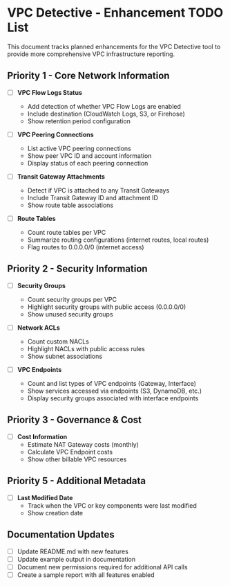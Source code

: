 # VPC Detective - Enhancement TODO List

This document tracks planned enhancements for the VPC Detective tool to provide more comprehensive VPC infrastructure reporting.

## Priority 1 - Core Network Information

- [ ] **VPC Flow Logs Status**
  - Add detection of whether VPC Flow Logs are enabled
  - Include destination (CloudWatch Logs, S3, or Firehose)
  - Show retention period configuration

- [ ] **VPC Peering Connections**
  - List active VPC peering connections
  - Show peer VPC ID and account information
  - Display status of each peering connection

- [ ] **Transit Gateway Attachments**
  - Detect if VPC is attached to any Transit Gateways
  - Include Transit Gateway ID and attachment ID
  - Show route table associations

- [ ] **Route Tables**
  - Count route tables per VPC
  - Summarize routing configurations (internet routes, local routes)
  - Flag routes to 0.0.0.0/0 (internet access)

## Priority 2 - Security Information

- [ ] **Security Groups**
  - Count security groups per VPC
  - Highlight security groups with public access (0.0.0.0/0)
  - Show unused security groups

- [ ] **Network ACLs**
  - Count custom NACLs
  - Highlight NACLs with public access rules
  - Show subnet associations

- [ ] **VPC Endpoints**
  - Count and list types of VPC endpoints (Gateway, Interface)
  - Show services accessed via endpoints (S3, DynamoDB, etc.)
  - Display security groups associated with interface endpoints

## Priority 3 - Governance & Cost

- [ ] **Cost Information**
  - Estimate NAT Gateway costs (monthly)
  - Calculate VPC Endpoint costs
  - Show other billable VPC resources

## Priority 5 - Additional Metadata

- [ ] **Last Modified Date**
  - Track when the VPC or key components were last modified
  - Show creation date

## Documentation Updates

- [ ] Update README.md with new features
- [ ] Update example output in documentation
- [ ] Document new permissions required for additional API calls
- [ ] Create a sample report with all features enabled
